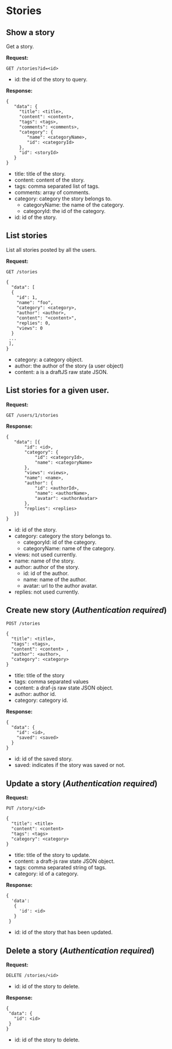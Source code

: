 # Stories

## Show a story

Get a story.

 **Request:**

 ```
 GET /stories?id=<id>
 ```
 
 - id: the id of the story to query.

 **Response:**

 ```
 {
    "data": {
	  "title": <title>,
      "content": <content>,
      "tags": <tags>,
      "comments": <comments>,
      "category": {
         "name": <categoryName>,
         "id": <categoryId>
	  },
      "id": <storyId>
	}
 }
 ```
 
 - title: title of the story.
 - content: content of the story.
 - tags: comma separated list of tags.
 - comments: array of comments.
 - category: category the story belongs to.
   - categoryName: the name of the category.
   - categoryId: the id of the category.
 - id: id of the story.

## List stories

 List all stories posted by all the users.

 **Request:**

 ```
 GET /stories

 {
   "data": [
   {
     "id": 1,
	 "name": "foo",
	 "category": <category>,
	 "author": <author>,
	 "content": "<content>",	 
	 "replies": 0,
	 "views": 0
   }
  ...
  ],
 }
 ```

 - category: a category object.
 - author: the author of the story (a user object)
 - content: a is a draftJS raw state JSON.

## List stories for a given user.
 
 **Request:**
 
 ```
 GET /users/1/stories
 ```
 
 **Response:**
 
 ```
 {
	"data": [{
		"id": <id>,
		"category": {
			"id": <categoryId>,
			"name": <categoryName>
		},
		"views": <views>,
		"name": <name>,
		"author": {
			"id": <authorId>,
			"name": <authorName>,
			"avatar": <authorAvatar>
		},
		"replies": <replies>
	}]
 } 
 ```
 
 - id: id of the story.
 - category: category the story belongs to.
   - categoryId: id of the category.
   - categoryName: name of the category.
 - views: not used currently.
 - name: name of the story.
 - author: author of the story.
   - id: id of the author.
   - name: name of the author.
   - avatar: url to the author avatar.
 - replies: not used currently.
 
## Create new story (*Authentication required*)

 ```
 POST /stories

 {
   "title": <title>,
   "tags": <tags>,
   "content": <content> ,
   "author": <author>,
   "category": <category>
 }
 ```

 - title: title of the story
 - tags: comma separated values
 - content: a draf-js raw state JSON object.
 - author: author id.
 - category: category id.

 **Response:**

 ```
 {
   "data": {
	 "id": <id>,
	 "saved": <saved>
   }
 }
 ```

 - id: id of the saved story.
 - saved: indicates if the story was saved or not.

## Update a story (*Authentication required*)

 **Request:**
 ```
 PUT /story/<id>

 {
   "title": <title>
   "content": <content>
   "tags": <tags>
   "category": <category>
 }
 ```
 
 - title: title of the story to update.
 - content: a draft-js raw state JSON object.
 - tags: comma separated string of tags.
 - category: id of a category.

 **Response:**

 ```
 {
   'data': 
    {
	  'id': <id>
	}
  }
 ```
 
 - id: id of the story that has been updated.
 
## Delete a story (*Authentication required*)

 **Request:**
 
 ```
 DELETE /stories/<id>
 ```

 - id: id of the story to delete.

 **Response:**

 ```
 {
  "data": {
    "id": <id>
  }
 }
 ```

 - id: id of the story to delete.
